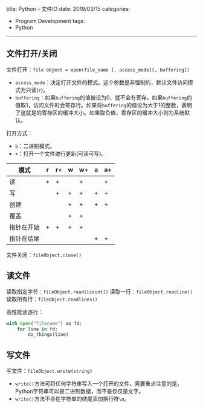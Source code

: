 title: Python - 文件IO
date: 2019/03/15
categories:
- Program Development
tags:
- Python
---


## 文件打开/关闭 ##

文件打开：`file object = open(file_name [, access_mode][, buffering])`

- `access_mode`：决定打开文件的模式。这个参数是非强制的，默认文件访问模式为只读(`r`)。
- `buffering`：如果`buffering`的值被设为0，就不会有寄存。如果`buffering`的值取1，访问文件时会寄存行。如果将`buffering`的值设为大于1的整数，表明了这就是的寄存区的缓冲大小。如果取负值，寄存区的缓冲大小则为系统默认。

打开方式：

- `b`：二进制模式。
- `+`：打开一个文件进行更新(可读可写)。

|模式|r|r+|w|w+|a|a+|
|---|---|---|---|---|---|---|
|读|+|+||+||+|
|写||+|+|+|+|+|
|创建|||+|+|+|+|
|覆盖|||+|+|||
|指针在开始|+|+|+|+|||
|指针在结尾|||||+|+|

文件关闭：`fileObject.close()`


## 读文件 ##

读取指定字节：`fileObject.read([count])`
读取一行：`fileObject.readline()`
读取所有行：`fileObject.readlines()`

高性能读逐行：
```python
with open("filename") as fd:
    for line in fd:
        do_things(line)
```


## 写文件 ##

写文件：`fileObject.write(string)`

- `write()`方法可将任何字符串写入一个打开的文件。需要重点注意的是，Python字符串可以是二进制数据，而不是仅仅是文字。
- `write()`方法不会在字符串的结尾添加换行符`\n`。
